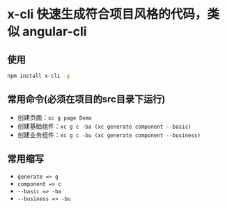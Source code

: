 # x-cli 快速生成符合项目风格的代码，类似 angular-cli

## 使用
```bash
npm install x-cli -g
```

## 常用命令(必须在项目的**src**目录下运行)
- 创建页面：`xc g page Demo`
- 创建基础组件：`xc g c -ba (xc generate component --basic)`
- 创建业务组件：`xc g c -bu (xc generate component --business)`

## 常用缩写
- `generate => g`
- `component => c` 
- `--basic => -ba`
- `--business => -bu`
 